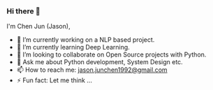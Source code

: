 ### Hi there 👋

I'm Chen Jun (Jason),

- 🔭 I’m currently working on a NLP based project.
- 🌱 I’m currently learning Deep Learning.
- 👯 I’m looking to collaborate on Open Source projects with Python.
- 💬 Ask me about Python development, System Design etc.
- 📫 How to reach me: jason.junchen1992@gmail.com
- ⚡ Fun fact: Let me think ...

